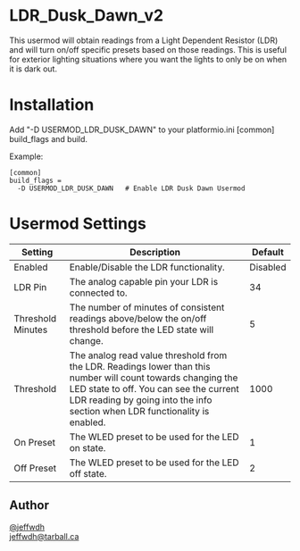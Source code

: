 # LDR_Dusk_Dawn_v2
This usermod will obtain readings from a Light Dependent Resistor (LDR) and will turn on/off specific presets based on those readings. This is useful for exterior lighting situations where you want the lights to only be on when it is dark out.

# Installation
Add "-D USERMOD_LDR_DUSK_DAWN" to your platformio.ini [common] build_flags and build.

Example:
```
[common]
build_flags =
  -D USERMOD_LDR_DUSK_DAWN   # Enable LDR Dusk Dawn Usermod
```

# Usermod Settings
Setting | Description | Default
--- | --- | ---
Enabled | Enable/Disable the LDR functionality. | Disabled
LDR Pin | The analog capable pin your LDR is connected to. | 34
Threshold Minutes | The number of minutes of consistent readings above/below the on/off threshold before the LED state will change. | 5
Threshold | The analog read value threshold from the LDR. Readings lower than this number will count towards changing the LED state to off. You can see the current LDR reading by going into the info section when LDR functionality is enabled. | 1000
On Preset | The WLED preset to be used for the LED on state. | 1
Off Preset | The WLED preset to be used for the LED off state. | 2

## Author
[@jeffwdh](https://github.com/jeffwdh)  
jeffwdh@tarball.ca

